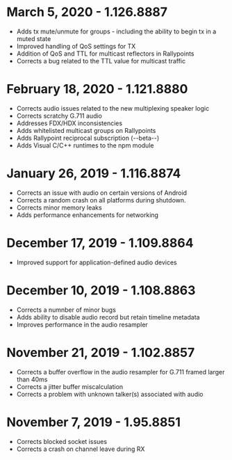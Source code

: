 # March 5, 2020 - 1.126.8887
- Adds tx mute/unmute for groups - including the ability to begin tx in a muted state
- Improved handling of QoS settings for TX
- Addition of QoS and TTL for multicast reflectors in Rallypoints
- Corrects a bug related to the TTL value for multicast traffic

# February 18, 2020 - 1.121.8880
- Corrects audio issues related to the new multiplexing speaker logic
- Corrects scratchy G.711 audio
- Addresses FDX/HDX inconsistencies
- Adds whitelisted multicast groups on Rallypoints
- Adds Rallypoint reciprocal subscription (--beta--) 
- Adds Visual C/C++ runtimes to the npm module

# January 26, 2019 - 1.116.8874
- Corrects an issue with audio on certain versions of Android
- Corrects a random crash on all platforms during shutdown.  
- Corrects minor memory leaks
- Adds performance enhancements for networking

# December 17, 2019 - 1.109.8864
- Improved support for application-defined audio devices

# December 10, 2019 - 1.108.8863
- Corrects a numnber of minor bugs
- Adds ability to disable audio record but retain timeline metadata
- Improves performance in the audio resampler

# November 21, 2019 - 1.102.8857
- Corrects a buffer overflow in the audio resampler for G.711 framed larger than 40ms
- Corrects a jitter buffer miscalculation
- Corrects a problem with unknown talker(s) associated with audio

# November 7, 2019 - 1.95.8851
- Corrects blocked socket issues
- Corrects a crash on channel leave during RX

